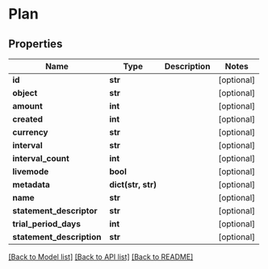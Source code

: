 # Plan

## Properties
Name | Type | Description | Notes
------------ | ------------- | ------------- | -------------
**id** | **str** |  | [optional] 
**object** | **str** |  | [optional] 
**amount** | **int** |  | [optional] 
**created** | **int** |  | [optional] 
**currency** | **str** |  | [optional] 
**interval** | **str** |  | [optional] 
**interval_count** | **int** |  | [optional] 
**livemode** | **bool** |  | [optional] 
**metadata** | **dict(str, str)** |  | [optional] 
**name** | **str** |  | [optional] 
**statement_descriptor** | **str** |  | [optional] 
**trial_period_days** | **int** |  | [optional] 
**statement_description** | **str** |  | [optional] 

[[Back to Model list]](../README.md#documentation-for-models) [[Back to API list]](../README.md#documentation-for-api-endpoints) [[Back to README]](../README.md)


